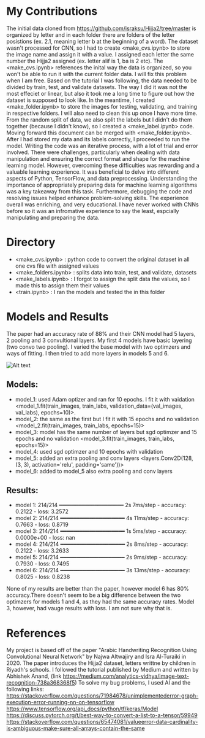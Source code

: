 # My Contributions
The initial data cloned from https://github.com/israksu/Hijja2/tree/master is organized by letter and in each folder there are folders of the letter posistions (ex. 2.1, meaning letter b at the beginning of a word). 
The dataset wasn't processed for CNN, so I had to create <make_cvs.ipynb> to store the image name and assign it with a value. I assigned each letter the same number the Hijja2 assigned (ex. letter alif is 1, ba is 2 etc). The <make_cvs.ipynb> references the inital way the data is organized, so you won't be able to run it with the current folder data. I will fix this problem when I am free.
Based on the tutorial I was following, the data needed to be divided by train, test, and validate datasets. The way I did it was not the most effeciet or linear, but also it took me a long time to figure out how the dataset is supposed to look like. In the meantime, I created <make_folder.ipynb> to store the images for testing, validating, and training in respective folders. I will also need to clean this up once I have more time.
From the random split of data, we also split the labels but I didn't do them together (because I didn't know), so I created a <make_label.ipynb> code. Moving forward this document can be merged with <make_folder.ipynb>. 
After I had stored my data and its labels correctly, I proceeded to run the model. Writing the code was an iterative process, with a lot of trial and error involved. There were challenges, particularly when dealing with data manipulation and ensuring the correct format and shape for the machine learning model. However, overcoming these difficulties was rewarding and a valuable learning experience. It was beneficial to delve into different aspects of Python, TensorFlow, and data preprocessing. Understanding the importance of appropriately preparing data for machine learning algorithms was a key takeaway from this task. Furthermore, debugging the code and resolving issues helped enhance problem-solving skills. The experience overall was enriching, and very educational. I have never worked with CNNs before so it was an infromative experience to say the least, espcially manipulating and preparing the data.

# Directory 
- <make_cvs.ipynb> : python code to convert the original dataset in all one cvs file with assigned values
- <make_folders.ipynb> : splits data into train, test, and validate, datasets
- <make_labels.ipynb> : I forgot to assign the split data the values, so I made this to assign them their values
- <train.ipynb> : I ran the models and tested the in this folder

# Models and Results 
The paper had an accuracy rate of 88% and their CNN model had 5 layers, 2 pooling and 3 convultional layers. My first 4 models have basic layering (two convo two pooling). I varied the base model with two optimzers and ways of fitting. I then tried to add more layers in models 5 and 6. 

![Alt text](https://media.springernature.com/lw685/springer-static/image/art%3A10.1007%2Fs00521-020-05070-8/MediaObjects/521_2020_5070_Fig5_HTML.png?as=webp)
## Models:
- model_1: used Adam optizer and ran for 10 epochs. I fit it with vaidation <model_1.fit(train_images, train_labs, validation_data=(val_images, val_labs), epochs=10)>.
- model_2: the same as the first but I fit it with 15 epochs and no validation <model_2.fit(train_images, train_labs, epochs=15)>
- model_3: model has the same number of layers but sgd optimzer and 15 epochs and no validation <model_3.fit(train_images, train_labs, epochs=15)>
- model_4: used sgd optimzer and 10 epochs with validation
- model_5: added an extra pooling and conv layers <layers.Conv2D(128, (3, 3), activation='relu', padding='same'))>
- model_6: added to model_5 also extra pooling and conv layers


## Results:
- model 1:
  214/214 ━━━━━━━━━━━━━━━━━━━━ 2s 7ms/step - accuracy: 0.2122 - loss: 3.2572
- model 2:
  214/214 ━━━━━━━━━━━━━━━━━━━━ 4s 11ms/step - accuracy: 0.7663 - loss: 0.8719
- model 3:
  214/214 ━━━━━━━━━━━━━━━━━━━━ 1s 5ms/step - accuracy: 0.0000e+00 - loss: nan
- model 4:
  214/214 ━━━━━━━━━━━━━━━━━━━━ 2s 8ms/step - accuracy: 0.2122 - loss: 3.2633
- model 5:
  214/214 ━━━━━━━━━━━━━━━━━━━━ 2s 9ms/step - accuracy: 0.7930 - loss: 0.7495
- model 6:
  214/214 ━━━━━━━━━━━━━━━━━━━━ 3s 13ms/step - accuracy: 0.8025 - loss: 0.8238

None of my results are better than the paper, however model 6 has 80% accuracy.There doesn't seem to be a big difference between the two optimzers for models 1 and 4, as they had the same accuracy rates. Model 3, however, had vauge results with <nan> loss. I am not sure why that is. 

# References 
My project is based off of the paper "Arabic Handwriting Recognition Using Convolutional Neural Network" by Najwa Altwajiry and Isra Al-Turaiki in 2020. The paper introduces the Hijja2 dataset, letters writtne by children in Riyadh's schools.
I followed the tutorial published by Medium and written by Abhishek Anand, (link https://medium.com/analytics-vidhya/image-text-recognition-738a368368f5)
To solve my bug problems, I used AI and the following links:
  https://stackoverflow.com/questions/71984678/unimplementederror-graph-execution-error-running-nn-on-tensorflow
  https://www.tensorflow.org/api_docs/python/tf/keras/Model
  https://discuss.pytorch.org/t/best-way-to-convert-a-list-to-a-tensor/59949
  https://stackoverflow.com/questions/65474081/valueerror-data-cardinality-is-ambiguous-make-sure-all-arrays-contain-the-same
  
